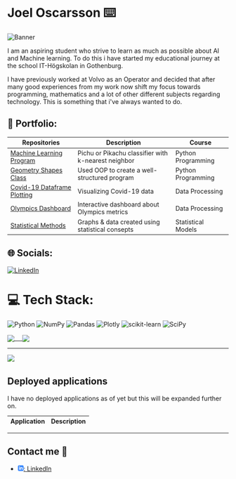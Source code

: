 # Joel Oscarsson :keyboard:

![Banner](banner.png)

I am an aspiring student who strive to learn as much as possible about AI and Machine learning. To do this i have started my educational journey at the school IT-Högskolan in Gothenburg. 

I have previously worked at Volvo as an Operator and decided that after many good experiences from my work now shift my focus towards programming, mathematics and a lot of other different subjects regarding technology. This is something that i've always wanted to do. 


## :briefcase: Portfolio:
| Repositories                   | Description                        | Course                    |
| ------------------------------ | ---------------------------------- | ------------------------- |
|[Machine Learning Program][mla] | Pichu or Pikachu classifier with k-nearest neighbor           | Python Programming |
|[Geometry Shapes Class][gs]     | Used OOP to create a well-structured program | Python Programming |
|[Covid-19 Dataframe Plotting][c]| Visualizing Covid-19 data                    | Data Processing | 
|[Olympics Dashboard][pr]        | Interactive dashboard about Olympics metrics | Data Processing |                                   
|[Statistical Methods][sg]       | Graphs & data created using statistical consepts| Statistical Models |

<!-- | [Programmering 1][prog1]           | first programming course (gymnasiet)   | -->

[pr]: https://github.com/JoelOscarsson/GroupProjectOS-Databehandling
[c]: https://github.com/JoelOscarsson/Databehandling-JoelOscarsson/blob/main/Laboration-1/Labb_1.ipynb
[gs]: https://github.com/JoelOscarsson/PythonSchool/tree/main/Labb-3/Shape
[mla]: https://github.com/JoelOscarsson/PythonSchool/blob/main/Labb-2/Labb2.ipynb
[sg]: https://github.com/JoelOscarsson/Statistics/blob/main/Projekt.ipynb
[es]: https://github.com/JoelOscarsson/Databehandling-JoelOscarsson/blob/main/Laboration-1/Labb_1.ipynb

## 🌐 Socials:
[![LinkedIn](https://img.shields.io/badge/LinkedIn-%230077B5.svg?logo=linkedin&logoColor=white)](https://www.linkedin.com/in/daniel-nilsson-dn/)


[linkedin]: https://www.linkedin.com/in/joel-oscarsson-2593048a/

# 💻 Tech Stack:
![Python](https://img.shields.io/badge/python-3670A0?style=for-the-badge&logo=python&logoColor=ffdd54) ![NumPy](https://img.shields.io/badge/numpy-%23013243.svg?style=for-the-badge&logo=numpy&logoColor=white) ![Pandas](https://img.shields.io/badge/pandas-%23150458.svg?style=for-the-badge&logo=pandas&logoColor=white) ![Plotly](https://img.shields.io/badge/Plotly-%233F4F75.svg?style=for-the-badge&logo=plotly&logoColor=white) ![scikit-learn](https://img.shields.io/badge/scikit--learn-%23F7931E.svg?style=for-the-badge&logo=scikit-learn&logoColor=white) ![SciPy](https://img.shields.io/badge/SciPy-%230C55A5.svg?style=for-the-badge&logo=scipy&logoColor=%white)



<a href="https://github.com/anuraghazra/github-readme-stats">
  <img align="center" src="https://github-readme-stats.vercel.app/api?username=JoelOscarsson&show_icons=true&count_private=true&include_all_commits=true&hide=issues&text_color=718096&bg_color=ffffff00&hide_border=true&hide_title=true" /> 
</a>
<a href="https://github.com/anuraghazra/github-readme-stats">
  <img align="center" src="https://github-readme-stats.vercel.app/api/top-langs/?username=JoelOscarsson&text_color=718096&bg_color=ffffff00&hide_border=true&hide_title=true&langs_count=3" />
</a>



---
[![](https://visitcount.itsvg.in/api?id=danneftw1&icon=0&color=0)](https://visitcount.itsvg.in)

## Deployed applications

I have no deployed applications as of yet but this will be expanded further on.

| Application                    | Description                                   |
| ------------------------------ | --------------------------------------------- |

---


## Contact me :iphone:

- [![linkedIn icon](assets/linkedIn-icon.png): LinkedIn][linkedin]

[linkedin]: https://www.linkedin.com/in/joel-oscarsson-2593048a

